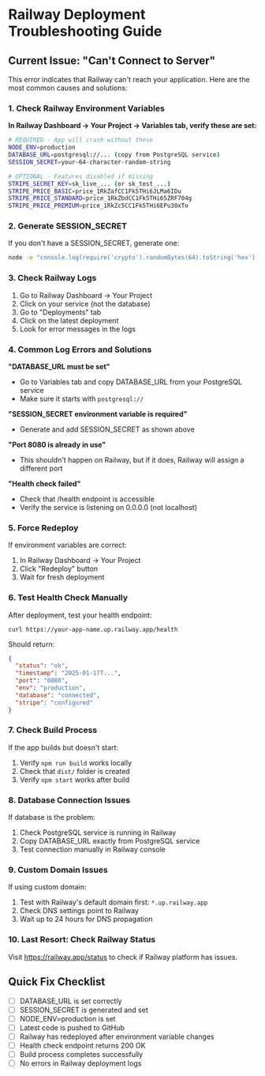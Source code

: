 # Railway Deployment Troubleshooting Guide

## Current Issue: "Can't Connect to Server"

This error indicates that Railway can't reach your application. Here are the most common causes and solutions:

### 1. Check Railway Environment Variables

**In Railway Dashboard → Your Project → Variables tab, verify these are set:**

```bash
# REQUIRED - App will crash without these
NODE_ENV=production
DATABASE_URL=postgresql://... (copy from PostgreSQL service)
SESSION_SECRET=your-64-character-random-string

# OPTIONAL - Features disabled if missing
STRIPE_SECRET_KEY=sk_live_... (or sk_test_...)
STRIPE_PRICE_BASIC=price_1RkZafCC1Fk5THi6JLMa6IDu
STRIPE_PRICE_STANDARD=price_1RkZbdCC1Fk5THi65ZRF704g
STRIPE_PRICE_PREMIUM=price_1RkZc5CC1Fk5THi6EPu30xTo
```

### 2. Generate SESSION_SECRET

If you don't have a SESSION_SECRET, generate one:

```bash
node -e "console.log(require('crypto').randomBytes(64).toString('hex'))"
```

### 3. Check Railway Logs

1. Go to Railway Dashboard → Your Project
2. Click on your service (not the database)
3. Go to "Deployments" tab
4. Click on the latest deployment
5. Look for error messages in the logs

### 4. Common Log Errors and Solutions

**"DATABASE_URL must be set"**
- Go to Variables tab and copy DATABASE_URL from your PostgreSQL service
- Make sure it starts with `postgresql://`

**"SESSION_SECRET environment variable is required"**
- Generate and add SESSION_SECRET as shown above

**"Port 8080 is already in use"**
- This shouldn't happen on Railway, but if it does, Railway will assign a different port

**"Health check failed"**
- Check that /health endpoint is accessible
- Verify the service is listening on 0.0.0.0 (not localhost)

### 5. Force Redeploy

If environment variables are correct:
1. In Railway Dashboard → Your Project
2. Click "Redeploy" button
3. Wait for fresh deployment

### 6. Test Health Check Manually

After deployment, test your health endpoint:
```
curl https://your-app-name.up.railway.app/health
```

Should return:
```json
{
  "status": "ok",
  "timestamp": "2025-01-17T...",
  "port": "8080",
  "env": "production",
  "database": "connected",
  "stripe": "configured"
}
```

### 7. Check Build Process

If the app builds but doesn't start:
1. Verify `npm run build` works locally
2. Check that `dist/` folder is created
3. Verify `npm start` works after build

### 8. Database Connection Issues

If database is the problem:
1. Check PostgreSQL service is running in Railway
2. Copy DATABASE_URL exactly from PostgreSQL service
3. Test connection manually in Railway console

### 9. Custom Domain Issues

If using custom domain:
1. Test with Railway's default domain first: `*.up.railway.app`
2. Check DNS settings point to Railway
3. Wait up to 24 hours for DNS propagation

### 10. Last Resort: Check Railway Status

Visit https://railway.app/status to check if Railway platform has issues.

## Quick Fix Checklist

- [ ] DATABASE_URL is set correctly
- [ ] SESSION_SECRET is generated and set
- [ ] NODE_ENV=production is set
- [ ] Latest code is pushed to GitHub
- [ ] Railway has redeployed after environment variable changes
- [ ] Health check endpoint returns 200 OK
- [ ] Build process completes successfully
- [ ] No errors in Railway deployment logs